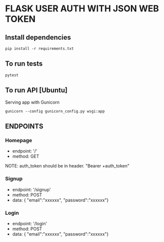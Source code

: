 # FLASK USER AUTH WITH JSON WEB TOKEN

## Install dependencies

`pip install -r requirements.txt`

## To run tests

`pytest`

## To run API [Ubuntu]

Serving app with Gunicorn

`gunicorn --config gunicorn_config.py wsgi:app`

## ENDPOINTS

### Homepage

- endpoint: '/'
- method: GET

NOTE: auth_token should be in header. "Bearer +auth_token"

### Signup

- endpoint: '/signup'
- method: POST
- data: { "email":"xxxxxx", "password":"xxxxxx"}

### Login

- endpoint: '/login'
- method: POST
- data: { "email":"xxxxxx", "password":"xxxxxx"}
